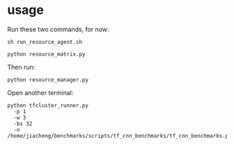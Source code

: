 # usage

Run these two commands, for now:

```
sh run_resource_agent.sh

python resource_matrix.py
```
Then run: 

```
python resource_manager.py
```

Open another terminal:

```
python tfcluster_runner.py 
  -p 1 
  -w 3 
  -bs 32 
  -n /home/jiacheng/benchmarks/scripts/tf_cnn_benchmarks/tf_cnn_benchmarks.py

```
